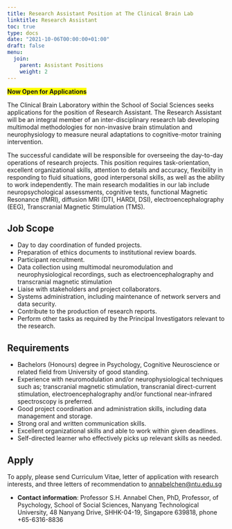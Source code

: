 ```yaml
---
title: Research Assistant Position at The Clinical Brain Lab
linktitle: Research Assistant
toc: true
type: docs
date: "2021-10-06T00:00:00+01:00"
draft: false
menu:
  join:
    parent: Assistant Positions
    weight: 2
---
```


<span style="background-color: #FFFF00">**Now Open for Applications**</span>

The Clinical Brain Laboratory within the School of Social Sciences seeks applications for the position of Research Assistant. The Research Assistant will be an integral member of an inter-disciplinary research lab developing multimodal methodologies for non-invasive brain stimulation and neurophysiology to measure neural adaptations to cognitive-motor training intervention.

The successful candidate will be responsible for overseeing the day-to-day operations of research projects. This position requires task-orientation, excellent organizational skills, attention to details and accuracy, flexibility in responding to fluid situations, good interpersonal skills, as well as the ability to work independently. The main research modalities in our lab include neuropsychological assessments, cognitive tests, functional Magnetic Resonance (fMRI), diffusion MRI (DTI, HARDI, DSI), electroencephalography (EEG), Transcranial Magnetic Stimulation (TMS).

## Job Scope

* Day to day coordination of funded projects.
* Preparation of ethics documents to institutional review boards.
* Participant recruitment.
* Data collection using multimodal neuromodulation and neurophysiological recordings, such as electroencephalography and transcranial magnetic stimulation
* Liaise with stakeholders and project collaborators.
* Systems administration, including maintenance of network servers and data security.
* Contribute to the production of research reports.
* Perform other tasks as required by the Principal Investigators relevant to the research.


## Requirements

* Bachelors (Honours) degree in Psychology, Cognitive Neuroscience or related field from University of good standing.
* Experience with neuromodulation and/or neurophysiological techniques such as; transcranial magnetic stimulation, transcranial direct-current stimulation, electroencephalography and/or functional near-infrared spectroscopy is preferred.
* Good project coordination and administration skills, including data management and storage.
* Strong oral and written communication skills.
* Excellent organizational skills and able to work within given deadlines.
* Self-directed learner who effectively picks up relevant skills as needed.

## Apply

To apply, please send Curriculum Vitae, letter of application with research interests, and three letters of recommendation to annabelchen@ntu.edu.sg


* **Contact information**: Professor S.H. Annabel Chen, PhD, Professor, of Psychology, School of Social Sciences, Nanyang Technological University, 48 Nanyang Drive, SHHK-04-19, Singapore 639818, phone +65-6316-8836


